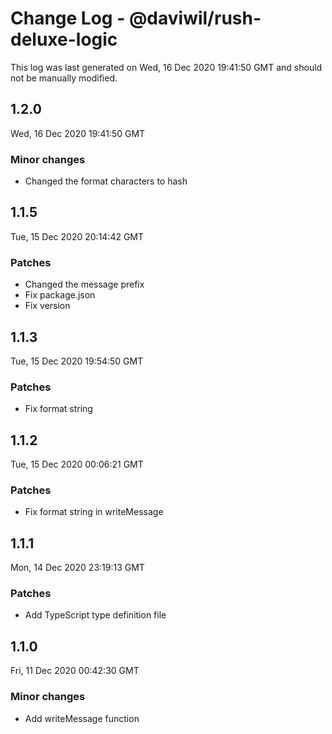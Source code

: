 # Change Log - @daviwil/rush-deluxe-logic

This log was last generated on Wed, 16 Dec 2020 19:41:50 GMT and should not be manually modified.

## 1.2.0
Wed, 16 Dec 2020 19:41:50 GMT

### Minor changes

- Changed the format characters to hash

## 1.1.5
Tue, 15 Dec 2020 20:14:42 GMT

### Patches

- Changed the message prefix
- Fix package.json
- Fix version

## 1.1.3
Tue, 15 Dec 2020 19:54:50 GMT

### Patches

- Fix format string

## 1.1.2
Tue, 15 Dec 2020 00:06:21 GMT

### Patches

- Fix format string in writeMessage

## 1.1.1
Mon, 14 Dec 2020 23:19:13 GMT

### Patches

- Add TypeScript type definition file

## 1.1.0
Fri, 11 Dec 2020 00:42:30 GMT

### Minor changes

- Add writeMessage function

